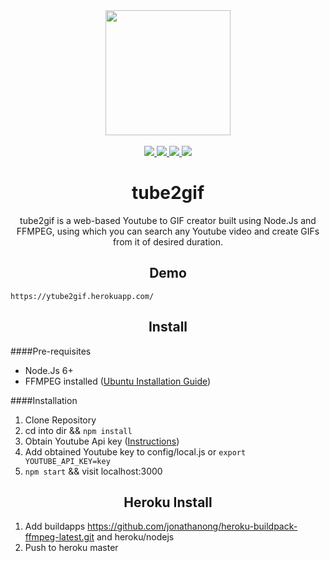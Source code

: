 <div align="center">
  <a href="https://github.com/uttpal/tube2gif">
    <img width="200" heigth="200" src="https://cloud.githubusercontent.com/assets/8591801/22406988/b486c34a-e683-11e6-824a-909dd63c61d8.png">
  </a>
  <br>
  <br>
	<a href="https://img.shields.io/travis/USER/REPO.svg">
		<img src="https://img.shields.io/travis/USER/REPO.svg">
	</a>
	<a href="https://img.shields.io/npm/v/npm.svg">
		<img src="https://img.shields.io/npm/v/npm.svg">
	</a>
	<a href="https://img.shields.io/npm/l/express.svg">
		<img src="https://img.shields.io/npm/l/express.svg">
	</a>
	<a href="https://img.shields.io/david/strongloop/express.svg">
		<img src="https://img.shields.io/david/strongloop/express.svg">
	</a>
  <h1>tube2gif</h1>
  <p>
    tube2gif is a web-based Youtube to GIF creator built using Node.Js and FFMPEG, using which you can search any Youtube video and create GIFs from it of desired duration.
  <p>
</div>
<h2 align="center">Demo</h2>

```
https://ytube2gif.herokuapp.com/
```

<h2 align="center">Install</h2>

####Pre-requisites
* Node.Js 6+
* FFMPEG installed ([Ubuntu Installation Guide](http://tipsonubuntu.com/2016/11/02/install-ffmpeg-3-2-via-ppa-ubuntu-16-04))

####Installation
1. Clone Repository
3. cd into dir && `npm install`
4. Obtain Youtube Api key ([Instructions](https://www.slickremix.com/docs/get-api-key-for-youtube/))
5. Add obtained Youtube key to config/local.js or `export YOUTUBE_API_KEY=key`
4. `npm start` && visit localhost:3000

<h2 align="center">Heroku Install</h2>

1. Add buildapps https://github.com/jonathanong/heroku-buildpack-ffmpeg-latest.git and heroku/nodejs
2. Push to heroku master
